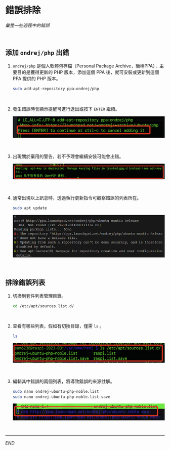 # 錯誤排除

_彙整一些過程中的錯誤_

<br>

## 添加 `ondrej/php` 出錯

1. `ondrej/php` 是個人軟體包存檔（Personal Package Archive，簡稱PPA），主要目的是獲得更新的 PHP 版本，添加這個 PPA 後，就可安裝或更新到這個 PPA 提供的 PHP 版本。

    ```bash
    sudo add-apt-repository ppa:ondrej/php
    ```

<br>

2. 發生錯誤時會顯示提醒可進行退出或按下 `ENTER` 繼續。

    ![](images/img_19.png)

<br>

3. 出現關於棄用的警告，若不予理會繼續安裝可能會出錯。

    ![](images/img_20.png)

<br>

4. 通常出現以上訊息時，透過執行更新指令可觀察錯誤的列表所在。

    ```bash
    sudo apt update
    ```

    ![](images/img_22.png)

<br>

## 排除錯誤列表

1. 切換到套件列表管理目錄。

    ```bash
    cd /etc/apt/sources.list.d/
    ```

<br>

2. 查看有哪些列表，假如有切換目錄，僅需 `ls` 。

    ```bash
    ls
    ```

    ![](images/img_23.png)

<br>

3. 編輯其中錯誤的兩個列表，將導致錯誤的來源註解。

    ```bash
    sudo nano ondrej-ubuntu-php-noble.list
    sudo nano ondrej-ubuntu-php-noble.list.save
    ```

    ![](images/img_24.png)

<br>

---

_END_